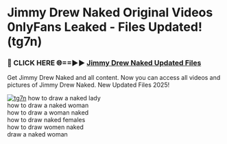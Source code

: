 # Jimmy Drew Naked Original Videos 0nlyFans Leaked - Files Updated! (tg7n)

<h3>🔴 CLICK HERE 🌐==►► <a href="https://tinyurl.com/up5wt9bj" rel="nofollow">Jimmy Drew Naked Updated Files</a></h3>

Get Jimmy Drew Naked and all content. Now you can access all videos and pictures of Jimmy Drew Naked. New Updated Files 2025!

[![tg7n](https://i.imgur.com/ABiUzMV.gif)](https://tinyurl.com/up5wt9bj)
how to draw a naked lady<br>
how to draw a naked woman<br>
how to draw a woman naked<br>
how to draw naked females<br>
how to draw women naked<br>
draw a naked woman